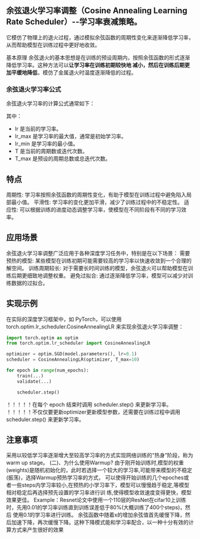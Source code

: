 
## 余弦退火学习率调整（Cosine Annealing Learning Rate Scheduler）--学习率衰减策略。
它模仿了物理上的退火过程，通过模拟余弦函数的周期性变化来逐渐降低学习率，从而帮助模型在训练过程中更好地收敛。

基本原理
余弦退火的基本思想是在训练的预设周期内，按照余弦函数的形式逐渐降低学习率。这种方法可以**让学习率在训练初期较快地
减小，然后在训练后期更加平缓地降低**，模仿了金属退火时温度逐渐降低的过程。

### 余弦退火学习率公式
余弦退火学习率的计算公式通常如下：

其中：
- lr 是当前的学习率。
- lr_max 是学习率的最大值，通常是初始学习率。
- lr_min 是学习率的最小值。
- T 是当前的周期数或迭代次数。
- T_max 是预设的周期总数或总迭代次数。
## 特点
周期性: 学习率按照余弦函数的周期性变化，有助于模型在训练过程中避免陷入局部最小值。
平滑性: 学习率的变化更加平滑，减少了训练过程中的不稳定性。
适应性: 可以根据训练的进度动态调整学习率，使模型在不同阶段有不同的学习效率。

## 应用场景
余弦退火学习率调整广泛应用于各种深度学习任务中，特别是在以下场景：
需要预热的模型: 某些模型在训练初期可能需要较高的学习率以快速收敛到一个合理的解空间。
训练周期较长: 对于需要长时间训练的模型，余弦退火可以帮助模型在训练后期更细致地调整权重。
避免过拟合: 通过逐渐降低学习率，模型可以减少对训练数据的过拟合。

## 实现示例
在实际的深度学习框架中，如 PyTorch，可以使用 torch.optim.lr_scheduler.CosineAnnealingLR 来实现余弦退火学习率调整：
```python
import torch.optim as optim
from torch.optim.lr_scheduler import CosineAnnealingLR

optimizer = optim.SGD(model.parameters(), lr=0.1)
scheduler = CosineAnnealingLR(optimizer, T_max=10)

for epoch in range(num_epochs):
    train(...)
    validate(...)

    scheduler.step()
```
！！！！！在每个 epoch 结束时调用 scheduler.step() 来更新学习率。
！！！！！不仅仅要更新optimizer更新模型参数，还需要在训练过程中调用 scheduler.step() 来更新学习率。


## 注意事项
采用以较低学习率逐渐增大至较高学习率的方式实现网络训练的“热身”阶段，称为 warm up stage。
(二)、为什么使用Warmup?
由于刚开始训练时,模型的权重(weights)是随机初始化的，此时若选择一个较大的学习率,可能带来模型的不稳定(振荡)，选择Warmup预热学习率的方式，
可以使得开始训练的几个epoches或者一些steps内学习率较小,在预热的小学习率下，模型可以慢慢趋于稳定,等模型相对稳定后再选择预先设置的学习率进行训
练,使得模型收敛速度变得更快，模型效果更佳。
Example：Resnet论文中使用一个110层的ResNet在cifar10上训练时，先用0.01的学习率训练直到训练误差低于80%(大概训练了400个steps)，然后
使用0.1的学习率进行训练。
余弦函数中随着x的增加余弦值首先缓慢下降，然后加速下降，再次缓慢下降。这种下降模式能和学习率配合，以一种十分有效的计算方式来产生很好的效果